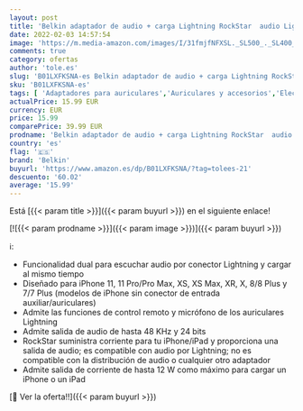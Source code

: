 ```yaml
---
layout: post
title: 'Belkin adaptador de audio + carga Lightning RockStar  audio Lightning para iPhone/carga para iPhone 13  13 Pro  13 Pro Max  13 mini y modelos anteriores '
date: 2022-02-03 14:57:54
image: 'https://m.media-amazon.com/images/I/31fmjfNFXSL._SL500_._SL400_.jpg'
comments: true
category: ofertas
author: 'tole.es'
slug: 'B01LXFKSNA-es Belkin adaptador de audio + carga Lightning RockStar audio...'
sku: 'B01LXFKSNA-es'
tags: [ 'Adaptadores para auriculares','Auriculares y accesorios','Electrónica','belkin','iphone', ]
actualPrice: 15.99 EUR
currency: EUR
price: 15.99
comparePrice: 39.99 EUR
prodname: 'Belkin adaptador de audio + carga Lightning RockStar  audio Lightning para iPhone/carga para iPhone 13  13 Pro  13 Pro Max  13 mini y modelos anteriores '
country: 'es'
flag: '🇪🇸'
brand: 'Belkin'
buyurl: 'https://www.amazon.es/dp/B01LXFKSNA/?tag=tolees-21'
descuento: '60.02'
average: '15.99'
---
```


Está [{{< param title >}}]({{< param buyurl >}}) en el siguiente enlace!

[![{{< param prodname >}}]({{< param image >}})]({{< param buyurl >}})

ℹ️:

- Funcionalidad dual para escuchar audio por conector Lightning y cargar al mismo tiempo
- Diseñado para iPhone 11, 11 Pro/Pro Max, XS, XS Max, XR, X, 8/8 Plus y 7/7 Plus (modelos de iPhone sin conector de entrada auxiliar/auriculares)
- Admite las funciones de control remoto y micrófono de los auriculares Lightning
- Admite salida de audio de hasta 48 KHz y 24 bits
- RockStar suministra corriente para tu iPhone/iPad y proporciona una salida de audio; es compatible con audio por Lightning; no es compatible con la distribución de audio o cualquier otro adaptador
- Admite salida de corriente de hasta 12 W como máximo para cargar un iPhone o un iPad

[🛒 Ver la oferta!!]({{< param buyurl >}})

